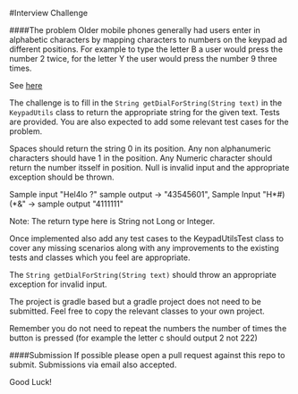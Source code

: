 #Interview Challenge

####The problem
Older mobile phones generally had users enter in alphabetic characters by mapping characters to numbers on the keypad ad different positions. 
For example to type the letter B a user would press the number 2 twice, for the letter Y the user would press the number 9 three times.

See [here](https://github.com/trik-1/java-interview-challenge/blob/master/keypad.jpg)

The challenge is to fill in the `String getDialForString(String text)` in the `KeypadUtils` class to return the appropriate string for the given text. Tests are provided. You are also expected to add some relevant test cases for the problem.

Spaces should return the string 0 in its position.
Any non alphanumeric characters should have 1 in the position.
Any Numeric character should return the number itsself in position.
Null is invalid input and the appropriate exception should be thrown.

Sample input "Hel4lo ?" sample output -> "43545601", Sample Input "H\*#)(*&" -> sample output "4111111"

Note: The return type here is String not Long or Integer.

Once implemented also add any test cases to the KeypadUtilsTest class to cover any missing scenarios along with any improvements to the existing tests and classes which you feel are appropriate.

The `String getDialForString(String text)` should throw an appropriate exception for invalid input.

The project is gradle based but a gradle project does not need to be submitted. Feel free to copy the relevant classes to your own project.

Remember you do not need to repeat the numbers the number of times the button is pressed (for example the letter c should output 2 not 222)

####Submission
If possible please open a pull request against this repo to submit. Submissions via email also accepted.


Good Luck!
